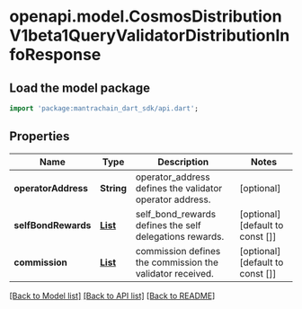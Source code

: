 # openapi.model.CosmosDistributionV1beta1QueryValidatorDistributionInfoResponse

## Load the model package
```dart
import 'package:mantrachain_dart_sdk/api.dart';
```

## Properties
Name | Type | Description | Notes
------------ | ------------- | ------------- | -------------
**operatorAddress** | **String** | operator_address defines the validator operator address. | [optional] 
**selfBondRewards** | [**List<GasPrice200ResponsePrice>**](GasPrice200ResponsePrice.md) | self_bond_rewards defines the self delegations rewards. | [optional] [default to const []]
**commission** | [**List<GasPrice200ResponsePrice>**](GasPrice200ResponsePrice.md) | commission defines the commission the validator received. | [optional] [default to const []]

[[Back to Model list]](../README.md#documentation-for-models) [[Back to API list]](../README.md#documentation-for-api-endpoints) [[Back to README]](../README.md)


